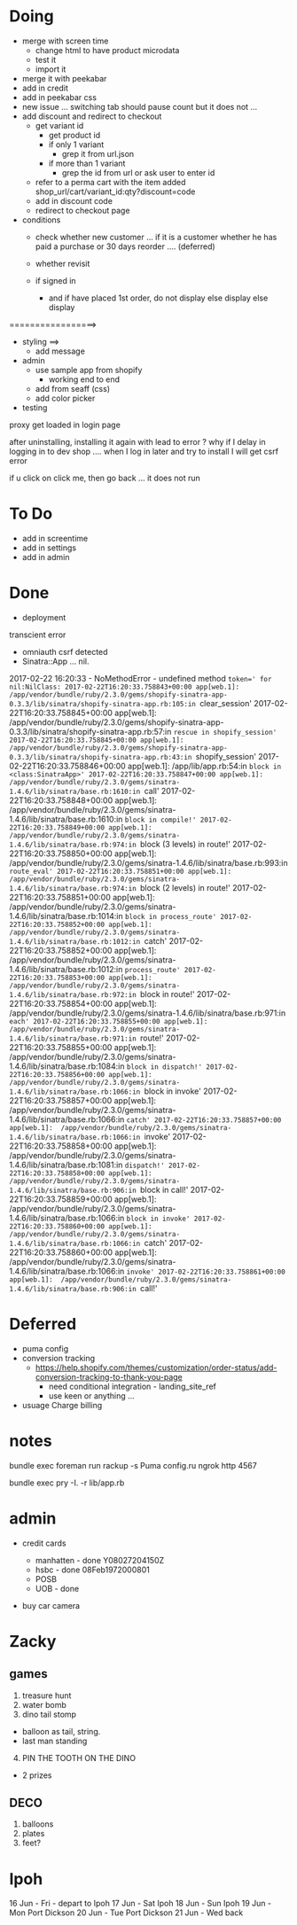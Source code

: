 
# Doing
- merge with screen time
  - change html to have product microdata
  - test it
  - import it 
- merge it with peekabar
- add in credit
- add in peekabar css 
- new issue ... switching tab should pause count but it does not ...
- add discount and redirect to checkout
  - get variant id 
    - get product id
    - if only 1 variant
      - grep it from url.json
    - if more than 1 variant
      - grep the id from url or ask user to enter id  
  - refer to a perma cart with the item added
  shop_url/cart/variant_id:qty?discount=code
  - add in discount code
  - redirect to checkout page
- conditions
  - check whether new customer ... 
    if it is a customer whether he has paid a purchase
    or 30 days reorder .... (deferred)
  - whether revisit 

  - if signed in 
    - and if have placed 1st order, do not display
      else display
    else
      display


=================>
- styling
  ==>
  - add message
- admin
  - use sample app from shopify
    - working end to end
  - add from seaff (css)
  - add color picker
- testing



proxy get loaded in login page


after uninstalling, installing it again with lead to error ?  why
if I delay in logging in to dev shop .... when I log in later and try to install I will get csrf error


if u click on click me, then go back ... it does not run

# To Do
- add in screentime
- add in settings
- add in admin

# Done
- deployment
  
transcient error
- omniauth csrf detected
- Sinatra::App ... nil.


 2017-02-22 16:20:33 - NoMethodError - undefined method `token=' for nil:NilClass:
2017-02-22T16:20:33.758843+00:00 app[web.1]:  /app/vendor/bundle/ruby/2.3.0/gems/shopify-sinatra-app-0.3.3/lib/sinatra/shopify-sinatra-app.rb:105:in `clear_session'
2017-02-22T16:20:33.758845+00:00 app[web.1]:  /app/vendor/bundle/ruby/2.3.0/gems/shopify-sinatra-app-0.3.3/lib/sinatra/shopify-sinatra-app.rb:57:in `rescue in shopify_session'
2017-02-22T16:20:33.758845+00:00 app[web.1]:  /app/vendor/bundle/ruby/2.3.0/gems/shopify-sinatra-app-0.3.3/lib/sinatra/shopify-sinatra-app.rb:43:in `shopify_session'
2017-02-22T16:20:33.758846+00:00 app[web.1]:  /app/lib/app.rb:54:in `block in <class:SinatraApp>'
2017-02-22T16:20:33.758847+00:00 app[web.1]:  /app/vendor/bundle/ruby/2.3.0/gems/sinatra-1.4.6/lib/sinatra/base.rb:1610:in `call'
2017-02-22T16:20:33.758848+00:00 app[web.1]:  /app/vendor/bundle/ruby/2.3.0/gems/sinatra-1.4.6/lib/sinatra/base.rb:1610:in `block in compile!'
2017-02-22T16:20:33.758849+00:00 app[web.1]:  /app/vendor/bundle/ruby/2.3.0/gems/sinatra-1.4.6/lib/sinatra/base.rb:974:in `block (3 levels) in route!'
2017-02-22T16:20:33.758850+00:00 app[web.1]:  /app/vendor/bundle/ruby/2.3.0/gems/sinatra-1.4.6/lib/sinatra/base.rb:993:in `route_eval'
2017-02-22T16:20:33.758851+00:00 app[web.1]:  /app/vendor/bundle/ruby/2.3.0/gems/sinatra-1.4.6/lib/sinatra/base.rb:974:in `block (2 levels) in route!'
2017-02-22T16:20:33.758851+00:00 app[web.1]:  /app/vendor/bundle/ruby/2.3.0/gems/sinatra-1.4.6/lib/sinatra/base.rb:1014:in `block in process_route'
2017-02-22T16:20:33.758852+00:00 app[web.1]:  /app/vendor/bundle/ruby/2.3.0/gems/sinatra-1.4.6/lib/sinatra/base.rb:1012:in `catch'
2017-02-22T16:20:33.758852+00:00 app[web.1]:  /app/vendor/bundle/ruby/2.3.0/gems/sinatra-1.4.6/lib/sinatra/base.rb:1012:in `process_route'
2017-02-22T16:20:33.758853+00:00 app[web.1]:  /app/vendor/bundle/ruby/2.3.0/gems/sinatra-1.4.6/lib/sinatra/base.rb:972:in `block in route!'
2017-02-22T16:20:33.758854+00:00 app[web.1]:  /app/vendor/bundle/ruby/2.3.0/gems/sinatra-1.4.6/lib/sinatra/base.rb:971:in `each'
2017-02-22T16:20:33.758855+00:00 app[web.1]:  /app/vendor/bundle/ruby/2.3.0/gems/sinatra-1.4.6/lib/sinatra/base.rb:971:in `route!'
2017-02-22T16:20:33.758855+00:00 app[web.1]:  /app/vendor/bundle/ruby/2.3.0/gems/sinatra-1.4.6/lib/sinatra/base.rb:1084:in `block in dispatch!'
2017-02-22T16:20:33.758856+00:00 app[web.1]:  /app/vendor/bundle/ruby/2.3.0/gems/sinatra-1.4.6/lib/sinatra/base.rb:1066:in `block in invoke'
2017-02-22T16:20:33.758857+00:00 app[web.1]:  /app/vendor/bundle/ruby/2.3.0/gems/sinatra-1.4.6/lib/sinatra/base.rb:1066:in `catch'
2017-02-22T16:20:33.758857+00:00 app[web.1]:  /app/vendor/bundle/ruby/2.3.0/gems/sinatra-1.4.6/lib/sinatra/base.rb:1066:in `invoke'
2017-02-22T16:20:33.758858+00:00 app[web.1]:  /app/vendor/bundle/ruby/2.3.0/gems/sinatra-1.4.6/lib/sinatra/base.rb:1081:in `dispatch!'
2017-02-22T16:20:33.758858+00:00 app[web.1]:  /app/vendor/bundle/ruby/2.3.0/gems/sinatra-1.4.6/lib/sinatra/base.rb:906:in `block in call!'
2017-02-22T16:20:33.758859+00:00 app[web.1]:  /app/vendor/bundle/ruby/2.3.0/gems/sinatra-1.4.6/lib/sinatra/base.rb:1066:in `block in invoke'
2017-02-22T16:20:33.758860+00:00 app[web.1]:  /app/vendor/bundle/ruby/2.3.0/gems/sinatra-1.4.6/lib/sinatra/base.rb:1066:in `catch'
2017-02-22T16:20:33.758860+00:00 app[web.1]:  /app/vendor/bundle/ruby/2.3.0/gems/sinatra-1.4.6/lib/sinatra/base.rb:1066:in `invoke'
2017-02-22T16:20:33.758861+00:00 app[web.1]:  /app/vendor/bundle/ruby/2.3.0/gems/sinatra-1.4.6/lib/sinatra/base.rb:906:in `call!'




# Deferred
- puma config
- conversion tracking
    - https://help.shopify.com/themes/customization/order-status/add-conversion-tracking-to-thank-you-page
      - need conditional integration - landing_site_ref
      - use keen or anything ...
- usuage Charge billing

# notes


 bundle exec foreman run rackup -s Puma config.ru
ngrok http 4567

bundle exec pry -I. -r lib/app.rb

# admin
- credit cards
  - manhatten - done
    Y08027204150Z
  - hsbc - done
    08Feb1972000801
  - POSB
  - UOB - done

- buy car camera

# Zacky

## games
1) treasure hunt
2) water bomb
3) dino tail stomp
- balloon as tail, string.  
- last man standing
4) PIN THE TOOTH ON THE DINO
 
- 2 prizes

## DECO

1) balloons
2) plates
3) feet?



# Ipoh
16 Jun - Fri - depart to Ipoh
17 Jun - Sat Ipoh
18 Jun - Sun Ipoh
19 Jun - Mon Port Dickson
20 Jun - Tue Port Dickson
21 Jun - Wed back





